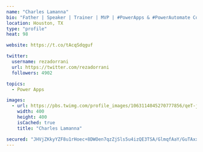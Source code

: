 ```yaml
---
name: "Charles Lamanna"
bio: "Father | Speaker | Trainer | MVP | #PowerApps & #PowerAutomate Community Super User | YouTuber Right-pointing triangle http://youtube.com/c/rezadorrani | Learn - Share - Clockwise rightwards and leftwards open circle arrows"
location: Houston, TX
type: "profile"
heat: 98

website: https://t.co/tAcqSdqguf

twitter:
  username: rezadorrani
  url: https://twitter.com/rezadorrani
  followers: 4902

topics:
  - Power Apps

images:
  - url: https://pbs.twimg.com/profile_images/1063114045270777856/qeT-jpWr_400x400.jpg
    width: 400
    height: 400
    isCached: true
    title: "Charles Lamanna"

secured: "JHVjZKkyYZF8u1rHoec+8DWOen7qzZjSls5u4izQE3TSA/GlmqfAaY/GuTAxxZUd9w7hwMigWT1kQuj/0VCCE5If5i9LYRd+XVt1WjQPjP1PyolILiZWyqooKlzyJ8xvrwaIqh2IbraxJIK/agqf2y6deRDvNPtcLUxTJeYaCwLFfkL5/qAjcrpJo3o2uUILYheI+P4fM40TBlRL+6i2GkPuyylM0Qc/yKtuh2wkV3kx2tMnDj0bXuoCU0KCFj29HV5dzz5d6sCQUBtD9QIxRoW36j99ib1jGfH2HUPLOMmoHFcMVvmeqkAdXJU8doLOJu2ioaXtGWussdH8NprCHh7GaPSghLeCejfw/j4Q6ed7grJaqbZrHoyoEvmzYYc0JNMCsex5j0IeKWykc0mTRt6zletizv4Z6GyNf0sp8ug=;qy2Vf5l6mrNYkoQlLzN2bg=="
---
```


